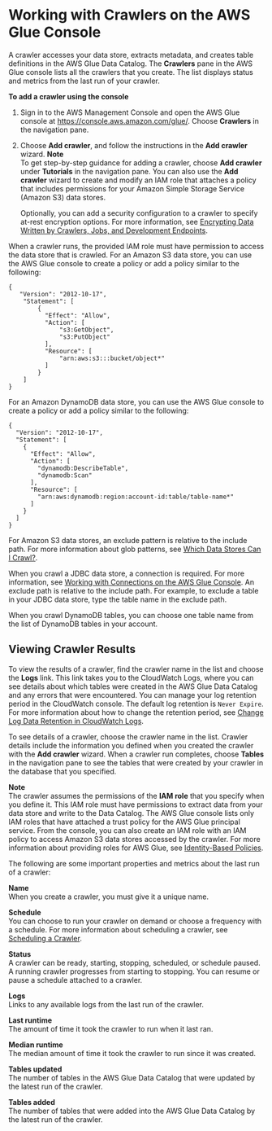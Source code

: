 # Working with Crawlers on the AWS Glue Console<a name="console-crawlers"></a>

A crawler accesses your data store, extracts metadata, and creates table definitions in the AWS Glue Data Catalog\. The **Crawlers** pane in the AWS Glue console lists all the crawlers that you create\. The list displays status and metrics from the last run of your crawler\.

**To add a crawler using the console**

1. Sign in to the AWS Management Console and open the AWS Glue console at [https://console\.aws\.amazon\.com/glue/](https://console.aws.amazon.com/glue/)\. Choose **Crawlers** in the navigation pane\.

1. Choose **Add crawler**, and follow the instructions in the **Add crawler** wizard\.
**Note**  
To get step\-by\-step guidance for adding a crawler, choose **Add crawler** under **Tutorials** in the navigation pane\. You can also use the **Add crawler** wizard to create and modify an IAM role that attaches a policy that includes permissions for your Amazon Simple Storage Service \(Amazon S3\) data stores\.

   Optionally, you can add a security configuration to a crawler to specify at\-rest encryption options\. For more information, see [Encrypting Data Written by Crawlers, Jobs, and Development Endpoints](encryption-security-configuration.md)\.

When a crawler runs, the provided IAM role must have permission to access the data store that is crawled\. For an Amazon S3 data store, you can use the AWS Glue console to create a policy or add a policy similar to the following: 

```
{
   "Version": "2012-10-17",
    "Statement": [
        {
          "Effect": "Allow",
          "Action": [
              "s3:GetObject",
              "s3:PutObject"
          ],
          "Resource": [
              "arn:aws:s3:::bucket/object*"
          ]
        }
    ]
}
```

For an Amazon DynamoDB data store, you can use the AWS Glue console to create a policy or add a policy similar to the following: 

```
{
  "Version": "2012-10-17",
  "Statement": [
    {
      "Effect": "Allow",
      "Action": [
        "dynamodb:DescribeTable",
        "dynamodb:Scan"
      ],
      "Resource": [
        "arn:aws:dynamodb:region:account-id:table/table-name*"
      ]
    }
  ]
}
```

For Amazon S3 data stores, an exclude pattern is relative to the include path\. For more information about glob patterns, see [Which Data Stores Can I Crawl?](add-crawler.md#crawler-data-stores)\.

When you crawl a JDBC data store, a connection is required\. For more information, see [Working with Connections on the AWS Glue Console](console-connections.md)\. An exclude path is relative to the include path\. For example, to exclude a table in your JDBC data store, type the table name in the exclude path\.

When you crawl DynamoDB tables, you can choose one table name from the list of DynamoDB tables in your account\.

## Viewing Crawler Results<a name="console-crawlers-details"></a>

To view the results of a crawler, find the crawler name in the list and choose the **Logs** link\. This link takes you to the CloudWatch Logs, where you can see details about which tables were created in the AWS Glue Data Catalog and any errors that were encountered\. You can manage your log retention period in the CloudWatch console\. The default log retention is `Never Expire`\. For more information about how to change the retention period, see [Change Log Data Retention in CloudWatch Logs](https://docs.aws.amazon.com/AmazonCloudWatch/latest/logs/SettingLogRetention.html)\.

To see details of a crawler, choose the crawler name in the list\. Crawler details include the information you defined when you created the crawler with the **Add crawler** wizard\. When a crawler run completes, choose **Tables** in the navigation pane to see the tables that were created by your crawler in the database that you specified\.

**Note**  
The crawler assumes the permissions of the **IAM role** that you specify when you define it\. This IAM role must have permissions to extract data from your data store and write to the Data Catalog\. The AWS Glue console lists only IAM roles that have attached a trust policy for the AWS Glue principal service\. From the console, you can also create an IAM role with an IAM policy to access Amazon S3 data stores accessed by the crawler\. For more information about providing roles for AWS Glue, see [Identity\-Based Policies](using-identity-based-policies.md)\.

The following are some important properties and metrics about the last run of a crawler:

**Name**  
When you create a crawler, you must give it a unique name\.

**Schedule**  
You can choose to run your crawler on demand or choose a frequency with a schedule\. For more information about scheduling a crawler, see [Scheduling a Crawler](schedule-crawler.md)\.

**Status**  
A crawler can be ready, starting, stopping, scheduled, or schedule paused\. A running crawler progresses from starting to stopping\. You can resume or pause a schedule attached to a crawler\.

**Logs**  
Links to any available logs from the last run of the crawler\.

**Last runtime**  
The amount of time it took the crawler to run when it last ran\.

**Median runtime**  
The median amount of time it took the crawler to run since it was created\.

**Tables updated**  
The number of tables in the AWS Glue Data Catalog that were updated by the latest run of the crawler\.

**Tables added**  
The number of tables that were added into the AWS Glue Data Catalog by the latest run of the crawler\.